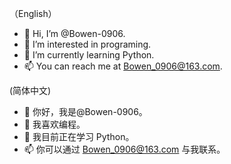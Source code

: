 （English）
- 👋 Hi, I’m @Bowen-0906.
- 👀 I’m interested in programing.
- 🌱 I’m currently learning Python.
- 📫 You can reach me at Bowen_0906@163.com.

 (简体中文)
- 👋 你好，我是@Bowen-0906。
- 👀 我喜欢编程。
- 🌱 我目前正在学习 Python。
- 📫 你可以通过 Bowen_0906@163.com 与我联系。

<!---
Bowen-0906/Bowen-0906 is a ✨ special ✨ repository because its `README.md` (this file) appears on your GitHub profile.
You can click the Preview link to take a look at your changes.
--->
